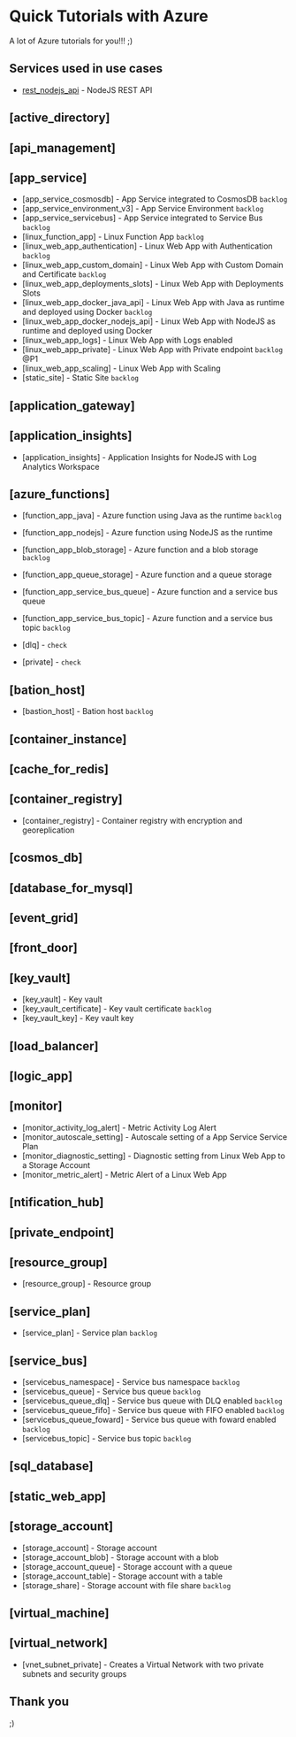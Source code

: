 # Quick Tutorials with Azure

A lot of Azure tutorials for you!!! ;)

## Services used in use cases

* [rest_nodejs_api](https://github.com/takugian/rest_nodejs_api) - NodeJS REST API

## [active_directory]

## [api_management]

## [app_service]

- [app_service_cosmosdb] - App Service integrated to CosmosDB `backlog`
- [app_service_environment_v3] - App Service Environment `backlog`
- [app_service_servicebus] - App Service integrated to Service Bus `backlog`
- [linux_function_app] - Linux Function App `backlog`
- [linux_web_app_authentication] - Linux Web App with Authentication `backlog`
- [linux_web_app_custom_domain] - Linux Web App with Custom Domain and Certificate `backlog`
- [linux_web_app_deployments_slots] - Linux Web App with Deployments Slots
- [linux_web_app_docker_java_api] - Linux Web App with Java as runtime and deployed using Docker `backlog`
- [linux_web_app_docker_nodejs_api] - Linux Web App with NodeJS as runtime and deployed using Docker
- [linux_web_app_logs] - Linux Web App with Logs enabled
- [linux_web_app_private] - Linux Web App with Private endpoint `backlog` @P1
- [linux_web_app_scaling] - Linux Web App with Scaling
- [static_site] - Static Site `backlog`

## [application_gateway]

## [application_insights]

- [application_insights] - Application Insights for NodeJS with Log Analytics Workspace

## [azure_functions]

- [function_app_java] - Azure function using Java as the runtime `backlog`
- [function_app_nodejs] - Azure function using NodeJS as the runtime
- [function_app_blob_storage] - Azure function and a blob storage `backlog`
- [function_app_queue_storage] - Azure function and a queue storage
- [function_app_service_bus_queue] - Azure function and a service bus queue
- [function_app_service_bus_topic] - Azure function and a service bus topic `backlog`

- [dlq] - `check`
- [private] - `check`

## [bation_host]

- [bastion_host] - Bation host `backlog`

## [container_instance]

## [cache_for_redis]

## [container_registry]

- [container_registry] - Container registry with encryption and georeplication

## [cosmos_db]

## [database_for_mysql]

## [event_grid]

## [front_door]

## [key_vault]

- [key_vault] - Key vault
- [key_vault_certificate] - Key vault certificate `backlog`
- [key_vault_key] - Key vault key

## [load_balancer]

## [logic_app]

## [monitor]

- [monitor_activity_log_alert] - Metric Activity Log Alert
- [monitor_autoscale_setting] - Autoscale setting of a App Service Service Plan
- [monitor_diagnostic_setting] - Diagnostic setting from Linux Web App to a Storage Account
- [monitor_metric_alert] - Metric Alert of a Linux Web App

## [ntification_hub]

## [private_endpoint]

## [resource_group]

- [resource_group] - Resource group

## [service_plan]

- [service_plan] - Service plan `backlog`

## [service_bus]

- [servicebus_namespace] - Service bus namespace `backlog`
- [servicebus_queue] - Service bus queue `backlog`
- [servicebus_queue_dlq] - Service bus queue with DLQ enabled `backlog`
- [servicebus_queue_fifo] - Service bus queue with FIFO enabled `backlog`
- [servicebus_queue_foward] - Service bus queue with foward enabled `backlog`
- [servicebus_topic] - Service bus topic `backlog`

## [sql_database]

## [static_web_app]

## [storage_account]

- [storage_account] - Storage account
- [storage_account_blob] - Storage account with a blob
- [storage_account_queue] - Storage account with a queue
- [storage_account_table] - Storage account with a table
- [storage_share] - Storage account with file share `backlog`

## [virtual_machine]

## [virtual_network]

- [vnet_subnet_private] - Creates a Virtual Network with two private subnets and security groups

## Thank you

;)